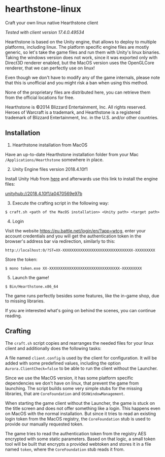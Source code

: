 # hearthstone-linux

Craft your own linux native Hearthstone client

*Tested with client version 17.4.0.49534*

Hearthstone is based on the Unity engine, that allows to deploy to multiple platforms, including linux. The platform specific engine files are mostly generic, so let's take the game files and run them with Unity's linux binaries. Taking the windows version does not work, since it was exported only with Direct3D renderer enabled, but the MacOS version uses the OpenGLCore renderer, that we can perfectly use on linux!

Even though we don't have to modify any of the game internals, please note that this is unofficial and you might risk a ban when using this method.

None of the proprietary files are distributed here, you can retrieve them from the official locations for free.

Hearthstone is ©2014 Blizzard Entertainment, Inc. All rights reserved. Heroes of Warcraft is a trademark, and Hearthstone is a registered trademark of Blizzard Entertainment, Inc. in the U.S. and/or other countries.

## Installation

1) Hearthstone installation from MacOS

Have an up-to-date Hearthstone installation folder from your Mac `/Applications/Hearthstone` somewhere in place.

2) Unity Engine files version 2018.4.10f1

Install Unity Hub from [here](https://store.unity.com/download?ref=personal) and afterwards use this link to install the engine files:

[unityhub://2018.4.10f1/a0470569e97b](unityhub://2018.4.10f1/a0470569e97b)

3) Execute the crafting script in the following way:

```
$ craft.sh <path of the MacOS installation> <Unity path> <target path>
```

4) Login

Visit the website https://eu.battle.net/login/en/?app=wtcg, enter your account credentials and you will get the authentication token in the browser's address bar via redirection, similarly to this:

```
http://localhost:0/?ST=XX-XXXXXXXXXXXXXXXXXXXXXXXXXXXXXXXX-XXXXXXXXX
```

Store the token:

```
$ mono token.exe XX-XXXXXXXXXXXXXXXXXXXXXXXXXXXXXXXX-XXXXXXXXX
```

5) Launch the game!

```
$ Bin/Hearthstone.x86_64
```

The game runs perfectly besides some features, like the in-game shop, due to missing libraries.

If you are interested what's going on behind the scenes, you can continue reading.

## Crafting

The `craft.sh` script copies and rearranges the needed files for your linux client and additionally does the following tasks:

A file named `client.config` is used by the client for configuration. It will be added with some predefined values, including the option `Aurora.ClientCheck=false` to be able to run the client without the Launcher.

Since we use the MacOS version, it has some platform specific dependencies we don't have on linux, that prevent the game from launching. The script builds some very simple stubs for the missing libraries, that are `CoreFoundation` and `OSXWindowManagement`.

When starting the game client without the Launcher, the game is stuck on the title screen and does not offer something like a login. This happens even on MacOS with the normal installation. But since it tries to read an existing login token from the MacOS registry, the `CoreFoundation` stub is used to provide our manually requested token.

The game tries to read the authentication token from the registry AES encrypted with some static parameters. Based on that logic, a small token tool will be built that encrypts a provided webtoken and stores it in a file named `token`, where the `CoreFoundation` stub reads it from.

